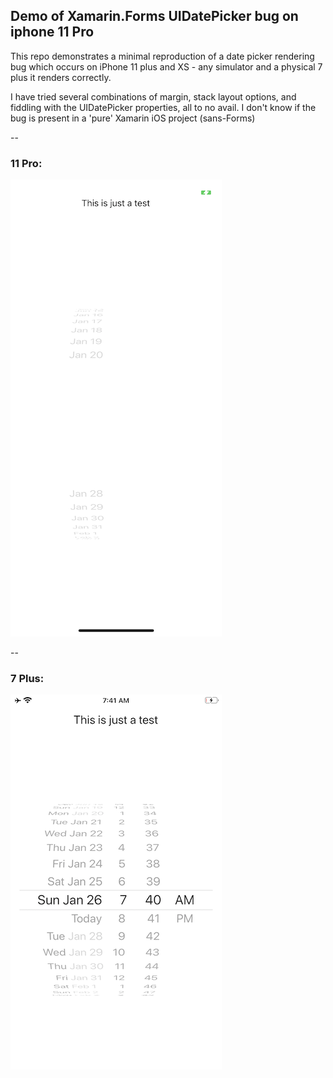 ## Demo of Xamarin.Forms UIDatePicker bug on iphone 11 Pro

This repo demonstrates a minimal reproduction of a date picker rendering bug which occurs on iPhone 11 plus and XS - any simulator and a physical 7 plus it renders correctly.

I have tried several combinations of margin, stack layout options, and fiddling with the UIDatePicker properties, all to no avail. I don't know if the bug is present in a 'pure' Xamarin iOS project (sans-Forms)

--

### 11 Pro:

![11 Pro](11pro.png)

--
### 7 Plus:

![7 Plus](7plus.png)

